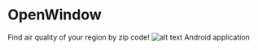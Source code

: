 # OpenWindow

Find air quality of your region by zip code!
![alt text](screenshot/.png "main page")
Android application 
